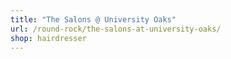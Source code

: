 ```yaml
---
title: "The Salons @ University Oaks"
url: /round-rock/the-salons-at-university-oaks/
shop: hairdresser
---
```


